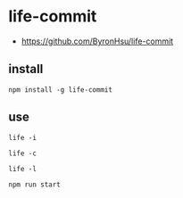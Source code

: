 # life-commit
- https://github.com/ByronHsu/life-commit

## install
```
npm install -g life-commit
```

## use

```
life -i

life -c

life -l

npm run start
```
